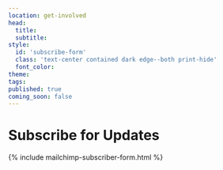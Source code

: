 ```yaml
---
location: get-involved
head:
  title:
  subtitle:
style:
  id: 'subscribe-form'
  class: 'text-center contained dark edge--both print-hide'
  font_color:
theme:
tags:
published: true
coming_soon: false
---
```


<div class="text-center">
<h1 class="text-center">Subscribe for Updates</h1>
{% include mailchimp-subscriber-form.html %}
</div>
